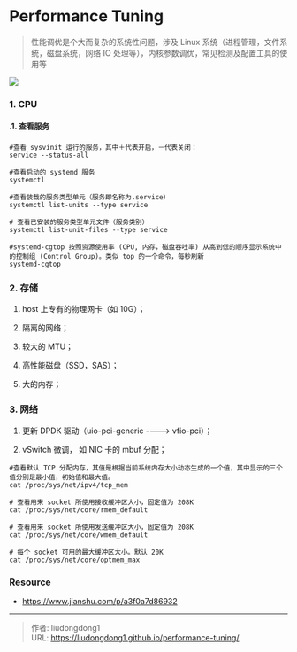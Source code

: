 # Performance Tuning


> 性能调优是个大而复杂的系统性问题，涉及 Linux 系统（进程管理，文件系统，磁盘系统，网络 IO 处理等），内核参数调优，常见检测及配置工具的使用等

![](https://gitee.com/github-25970295/blogimgv2022/raw/master/13192585-406c6ead07aec166.png)

### 1. CPU

#### .1. 查看服务

```shell
#查看 sysvinit 运行的服务，其中＋代表开启，－代表关闭：
service --status-all

#查看启动的 systemd 服务
systemctl

#查看装载的服务类型单元（服务即名称为.service）
systemctl list-units --type service

# 查看已安装的服务类型单元文件（服务类别）
systemctl list-unit-files --type service

#systemd-cgtop 按照资源使用率 (CPU, 内存，磁盘吞吐率) 从高到低的顺序显示系统中的控制组 (Control Group)。类似 top 的一个命令，每秒刷新
systemd-cgtop 
```

### 2. 存储

1. host 上专有的物理网卡（如 10G）；

2. 隔离的网络；

3. 较大的 MTU；

4. 高性能磁盘（SSD，SAS）；

5. 大的内存；

### 3. 网络

1. 更新 DPDK 驱动（uio-pci-generic ----> vfio-pci）；

2. vSwitch 微调， 如 NIC 卡的 mbuf 分配；

```shell
#查看默认 TCP 分配内存，其值是根据当前系统内存大小动态生成的一个值，其中显示的三个值分别是最小值，初始值和最大值。
cat /proc/sys/net/ipv4/tcp_mem

# 查看用来 socket 所使用接收缓冲区大小，固定值为 208K
cat /proc/sys/net/core/rmem_default

# 查看用来 socket 所使用发送缓冲区大小，固定值为 208K
cat /proc/sys/net/core/wmem_default

# 每个 socket 可用的最大缓冲区大小。默认 20K
cat /proc/sys/net/core/optmem_max
```

### Resource

- https://www.jianshu.com/p/a3f0a7d86932

---

> 作者: liudongdong1  
> URL: https://liudongdong1.github.io/performance-tuning/  

